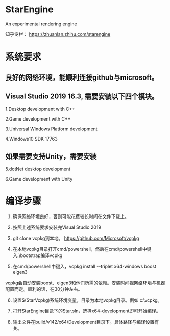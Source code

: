 # StarEngine
An experimental rendering engine

知乎专栏：
https://zhuanlan.zhihu.com/starengine

# 系统要求
## 良好的网络环境，能顺利连接github与microsoft。

## Visual Studio 2019 16.3, 需要安装以下四个模块。

1.Desktop development with C++

2.Game development with C++

3.Universal Windows Platform development

4.Windows10 SDK 17763
  
## 如果需要支持Unity，需要安装

5.dotNet desktop development

6.Game development with Unity

# 编译步骤
1. 确保网络环境良好，否则可能花费较长时间在文件下载上。

2. 按照上述系统要求安装完Visual Studio 2019

3. git clone vcpkg到本地。 https://github.com/Microsoft/vcpkg 

4. 在本地vcpkg目录打开cmd/powershell，然后在cmd/powershell中键入.\bootstrap编译vcpkg

5. 在cmd/powershell中键入，vcpkg install --triplet x64-windows boost eigen3

vcpkg会自动安装boost、eigen3和他们所需的依赖。安装时间视网络环境与机器配置而定。顺利的话，在30分钟左右。

6. 设置$(StarVcpkg)系统环境变量，目录为本地vcpkg目录。例如 c:\vcpkg。

7. 打开StarEngine目录下的Star.sln，选择x64-development即可开始编译。

8. 输出文件在build/v142/x64/Development目录下。具体路径与编译设置有关。
